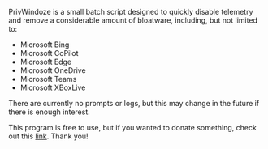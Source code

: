 PrivWindoze is a small batch script designed to quickly disable telemetry and remove a considerable amount of bloatware, including, but not limited to:

-  Microsoft Bing
-  Microsoft CoPilot
-  Microsoft Edge
-  Microsoft OneDrive
-  Microsoft Teams
-  Microsoft XBoxLive

There are currently no prompts or logs, but this may change in the future if there is enough interest.

This program is free to use, but if you wanted to donate something, check out this [link](https://www.amazon.com/hz/wishlist/ls/C2QC509ZM1BG?ref_=wl_share). Thank you!